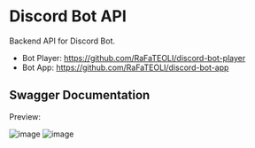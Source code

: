 # **Discord Bot API**

Backend API for Discord Bot.

- Bot Player: https://github.com/RaFaTEOLI/discord-bot-player
- Bot App: https://github.com/RaFaTEOLI/discord-bot-app

## Swagger Documentation

Preview:

![image](https://user-images.githubusercontent.com/40833512/235661428-d0319da5-d4a3-46b6-b28f-dc0d0500bddd.png)
![image](https://user-images.githubusercontent.com/40833512/235661469-d41b6e9e-2b81-476c-9af5-ba8a83fb2df3.png)
